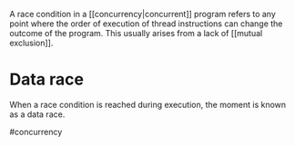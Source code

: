 A race condition in a [[concurrency|concurrent]] program refers to any point where the order of execution of thread instructions can change the outcome of the program. This usually arises from a lack of [[mutual exclusion]]. 

# Data race
When a race condition is reached during execution, the moment is known as a data race.

#concurrency